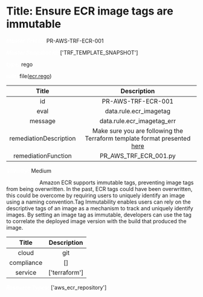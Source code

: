 



# Title: Ensure ECR image tags are immutable


***<font color="white">Master Test Id:</font>*** PR-AWS-TRF-ECR-001

***<font color="white">Master Snapshot Id:</font>*** ['TRF_TEMPLATE_SNAPSHOT']

***<font color="white">type:</font>*** rego

***<font color="white">rule:</font>*** file([ecr.rego])  
  
  
  
  

|Title|Description|
| :---: | :---: |
|id|PR-AWS-TRF-ECR-001|
|eval|data.rule.ecr_imagetag|
|message|data.rule.ecr_imagetag_err|
|remediationDescription|Make sure you are following the Terraform template format presented <a href='https://registry.terraform.io/providers/hashicorp/aws/latest/docs/resources/ecr_repository' target='_blank'>here</a>|
|remediationFunction|PR_AWS_TRF_ECR_001.py|


***<font color="white">Severity:</font>*** Medium

***<font color="white">Description:</font>*** Amazon ECR supports immutable tags, preventing image tags from being overwritten. In the past, ECR tags could have been overwritten, this could be overcome by requiring users to uniquely identify an image using a naming convention.Tag Immutability enables users can rely on the descriptive tags of an image as a mechanism to track and uniquely identify images. By setting an image tag as immutable, developers can use the tag to correlate the deployed image version with the build that produced the image.  
  
  

|Title|Description|
| :---: | :---: |
|cloud|git|
|compliance|[]|
|service|['terraform']|


***<font color="white">Resource Types:</font>*** ['aws_ecr_repository']


[ecr.rego]: https://github.com/prancer-io/prancer-compliance-test/tree/master/aws/terraform/ecr.rego
